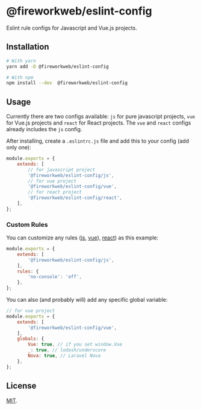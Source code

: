 # @fireworkweb/eslint-config

Eslint rule configs for Javascript and Vue.js projects.

## Installation

```bash
# With yarn
yarn add -D @fireworkweb/eslint-config

# With npm
npm install --dev  @fireworkweb/eslint-config
```

## Usage

Currently there are two configs available: `js` for pure javascript projects, `vue` for Vue.js projects and `react` for React projects. The `vue` and `react` configs already includes the `js` config.

After installing, create a `.eslintrc.js` file and add this to your config (add only one):

```js
module.exports = {
    extends: [
        // for javascript project
        '@fireworkweb/eslint-config/js',
        // for vue project
        '@fireworkweb/eslint-config/vue',
        // for react project
        '@fireworkweb/eslint-config/react',
    ],
};
```

### Custom Rules

You can customize any rules ([js](https://eslint.org/docs/rules/), [vue](https://eslint.vuejs.org/rules/)), [react](https://github.com/yannickcr/eslint-plugin-react#list-of-supported-rules)) as this example:

```js
module.exports = {
    extends: [
        '@fireworkweb/eslint-config/js',
    ],
    rules: {
        'no-console': 'off',
    },
};
```

You can also (and probably will) add any specific global variable:

```js
// for vue project
module.exports = {
    extends: [
        '@fireworkweb/eslint-config/vue',
    ],
    globals: {
        Vue: true, // if you set window.Vue
        _: true, // lodash/underscore
        Nova: true, // Laravel Nova
    },
};
```

## License

[MIT](LICENSE.md).
